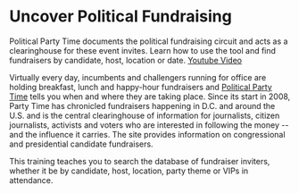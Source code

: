 <h1>Uncover Political Fundraising</h1>

Political Party Time documents the political fundraising circuit and acts as a clearinghouse for these event invites. Learn how to use the tool and find fundraisers by candidate, host, location or date.
<a href="http://www.youtube.com/embed/n0Syrbkhw80">Youtube Video</a>

Virtually every day, incumbents and challengers running for office are holding breakfast, lunch and happy-hour fundraisers and <a href="http://politicalpartytime.org/">Political Party Time</a> tells you when and where they are taking place. Since its start in 2008, Party Time has chronicled fundraisers happening in D.C. and around the U.S. and is the central clearinghouse of information for journalists, citizen journalists, activists and voters who are interested in following the money -- and the influence it carries. The site provides information on congressional and presidential candidate fundraisers.

This training teaches you to search the database of fundraiser inviters, whether it be by candidate, host, location, party theme or VIPs in attendance.
